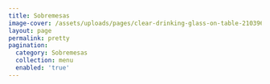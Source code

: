 ```yaml
---
title: Sobremesas
image-cover: /assets/uploads/pages/clear-drinking-glass-on-table-2103962.jpg
layout: page
permalink: pretty
pagination:
  category: Sobremesas
  collection: menu
  enabled: 'true'
---
```


